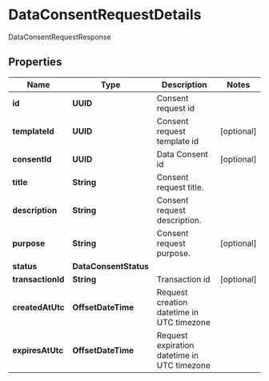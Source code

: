 

# DataConsentRequestDetails

DataConsentRequestResponse

## Properties

Name | Type | Description | Notes
------------ | ------------- | ------------- | -------------
**id** | **UUID** | Consent request id | 
**templateId** | **UUID** | Consent request template id |  [optional]
**consentId** | **UUID** | Data Consent id |  [optional]
**title** | **String** | Consent request title. | 
**description** | **String** | Consent request description. | 
**purpose** | **String** | Consent request purpose. |  [optional]
**status** | **DataConsentStatus** |  | 
**transactionId** | **String** | Transaction id |  [optional]
**createdAtUtc** | **OffsetDateTime** | Request creation datetime in UTC timezone | 
**expiresAtUtc** | **OffsetDateTime** | Request expiration datetime in UTC timezone | 



